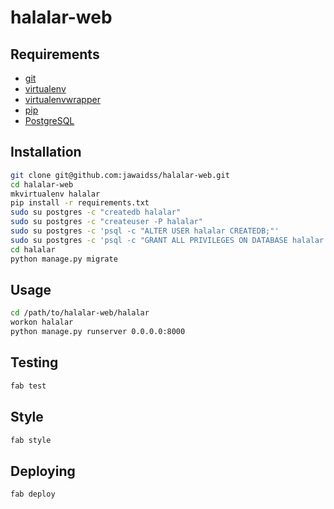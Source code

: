 # halalar-web

## Requirements

* [git](http://www.git-scm.com/)
* [virtualenv](http://www.virtualenv.org/)
* [virtualenvwrapper](http://virtualenvwrapper.readthedocs.org/)
* [pip](http://www.pip-installer.org/)
* [PostgreSQL](http://www.postgresql.org/)

## Installation

```bash
git clone git@github.com:jawaidss/halalar-web.git
cd halalar-web
mkvirtualenv halalar
pip install -r requirements.txt
sudo su postgres -c "createdb halalar"
sudo su postgres -c "createuser -P halalar"
sudo su postgres -c 'psql -c "ALTER USER halalar CREATEDB;"'
sudo su postgres -c 'psql -c "GRANT ALL PRIVILEGES ON DATABASE halalar TO halalar;"'
cd halalar
python manage.py migrate
```

## Usage

```bash
cd /path/to/halalar-web/halalar
workon halalar
python manage.py runserver 0.0.0.0:8000
```

## Testing

```bash
fab test
```

## Style

```bash
fab style
```

## Deploying

```bash
fab deploy
```